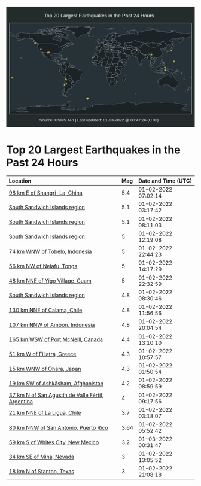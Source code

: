 ![Map](./map.png)

# Top 20 Largest Earthquakes in the Past 24 Hours

| Location | Mag | Date and Time (UTC) |
|:---|:---|:---|
| [98 km E of Shangri-La, China](https://earthquake.usgs.gov/earthquakes/eventpage/us7000g8fk) | 5.4 | 01-02-2022 07:02:14 |
| [South Sandwich Islands region](https://earthquake.usgs.gov/earthquakes/eventpage/us7000g8fr) | 5.1 | 01-02-2022 03:17:42 |
| [South Sandwich Islands region](https://earthquake.usgs.gov/earthquakes/eventpage/us7000g8fq) | 5.1 | 01-02-2022 08:11:03 |
| [South Sandwich Islands region](https://earthquake.usgs.gov/earthquakes/eventpage/us7000g8h4) | 5 | 01-02-2022 12:19:08 |
| [74 km WNW of Tobelo, Indonesia](https://earthquake.usgs.gov/earthquakes/eventpage/us7000g8js) | 5 | 01-02-2022 22:44:23 |
| [56 km NW of Neiafu, Tonga](https://earthquake.usgs.gov/earthquakes/eventpage/us7000g8hj) | 5 | 01-02-2022 14:17:29 |
| [48 km NNE of Yigo Village, Guam](https://earthquake.usgs.gov/earthquakes/eventpage/us7000g8jp) | 5 | 01-02-2022 22:32:59 |
| [South Sandwich Islands region](https://earthquake.usgs.gov/earthquakes/eventpage/us7000g8fw) | 4.8 | 01-02-2022 08:30:46 |
| [130 km NNE of Calama, Chile](https://earthquake.usgs.gov/earthquakes/eventpage/us7000g8h0) | 4.8 | 01-02-2022 11:56:56 |
| [107 km NNW of Ambon, Indonesia](https://earthquake.usgs.gov/earthquakes/eventpage/us7000g8id) | 4.8 | 01-02-2022 20:04:54 |
| [165 km WSW of Port McNeill, Canada](https://earthquake.usgs.gov/earthquakes/eventpage/us7000g8hb) | 4.4 | 01-02-2022 13:10:10 |
| [51 km W of Filiatrá, Greece](https://earthquake.usgs.gov/earthquakes/eventpage/us7000g8gs) | 4.3 | 01-02-2022 10:57:57 |
| [15 km WNW of Ōhara, Japan](https://earthquake.usgs.gov/earthquakes/eventpage/us7000g8ej) | 4.3 | 01-02-2022 01:50:54 |
| [19 km SW of Ashkāsham, Afghanistan](https://earthquake.usgs.gov/earthquakes/eventpage/us7000g8g5) | 4.2 | 01-02-2022 08:59:59 |
| [37 km N of San Agustín de Valle Fértil, Argentina](https://earthquake.usgs.gov/earthquakes/eventpage/us7000g8ga) | 4 | 01-02-2022 09:17:56 |
| [21 km NNE of La Ligua, Chile](https://earthquake.usgs.gov/earthquakes/eventpage/us7000g8eq) | 3.7 | 01-02-2022 03:18:07 |
| [80 km NNW of San Antonio, Puerto Rico](https://earthquake.usgs.gov/earthquakes/eventpage/pr2022002001) | 3.64 | 01-02-2022 05:52:42 |
| [59 km S of Whites City, New Mexico](https://earthquake.usgs.gov/earthquakes/eventpage/us7000g8k6) | 3.2 | 01-03-2022 00:31:47 |
| [34 km SE of Mina, Nevada](https://earthquake.usgs.gov/earthquakes/eventpage/nn00830861) | 3 | 01-02-2022 13:05:52 |
| [18 km N of Stanton, Texas](https://earthquake.usgs.gov/earthquakes/eventpage/us7000g8j6) | 3 | 01-02-2022 21:08:18 |

